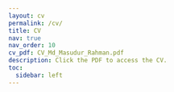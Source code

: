 ```yaml
---
layout: cv
permalink: /cv/
title: CV
nav: true
nav_order: 10
cv_pdf: CV_Md_Masudur_Rahman.pdf
description: Click the PDF to access the CV.
toc:
  sidebar: left
---
```

